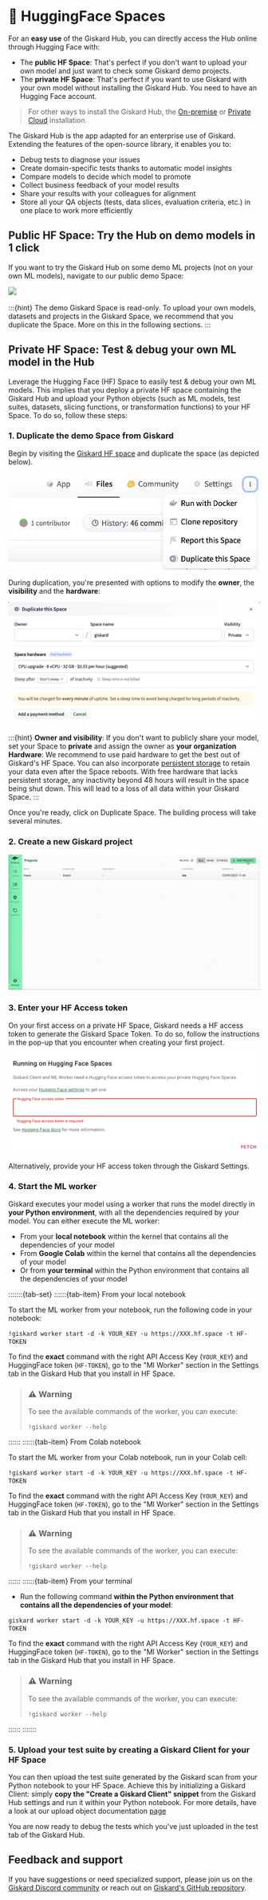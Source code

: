 # 🤗 HuggingFace Spaces

For an **easy use** of the Giskard Hub, you can directly access the Hub online through Hugging Face with:
* The **public HF Space**: That's perfect if you don't want to upload your own model and just want to check some Giskard demo projects. 
* The **private HF Space**: That's perfect if you want to use Giskard with your own model without installing the Giskard Hub. You need to have an Hugging Face account.

> For other ways to install the Giskard Hub, the [On-premise](../install_on_prem/index.md) or [Private Cloud](../install_cloud/index.md) installation.

The Giskard Hub is the app adapted for an enterprise use of Giskard. Extending the features of the open-source library, it enables you to:

* Debug tests to diagnose your issues
* Create domain-specific tests thanks to automatic model insights
* Compare models to decide which model to promote
* Collect business feedback of your model results
* Share your results with your colleagues for alignment
* Store all your QA objects (tests, data slices, evaluation criteria, etc.) in one place to work more efficiently


## Public HF Space: Try the Hub on demo models in 1 click

If you want to try the Giskard Hub on some demo ML projects (not on your own ML models), navigate to our public demo Space:

<a  href="https://huggingface.co/spaces/giskardai/giskard">
    <img src="https://huggingface.co/datasets/huggingface/badges/raw/main/open-in-hf-spaces-lg.svg" />
</a>

:::{hint}
The demo Giskard Space is read-only. To upload your own models, datasets and projects in the Giskard Space, we recommend that you duplicate the Space. More on this in the following sections. 
:::

## Private HF Space: Test & debug your own ML model in the Hub

Leverage the Hugging Face (HF) Space to easily test & debug your own ML models. This implies that you deploy a private HF space containing the Giskard Hub and upload your Python objects (such as ML models, test suites, datasets, slicing functions, or transformation functions) to your HF Space. To do so, follow these steps:

### 1. Duplicate the demo Space from Giskard
Begin by visiting the [Giskard HF space](https://huggingface.co/spaces/giskardai/giskard) and duplicate the space (as depicted below).

![Duplication image](../../../assets/integrations/hfs/duplicate_this_space.png)

During duplication, you're presented with options to modify the **owner**, the **visibility** and the **hardware**:

![Space Duplication popup](../../../assets/integrations/hfs/paid_tier.png)

:::{hint}
**Owner and visibility**:
If you don't want to publicly share your model, set your Space to **private** and assign the owner as **your organization**
**Hardware**:
We recommend to use paid hardware to get the best out of Giskard's HF Space. You can also incorporate [persistent storage](https://huggingface.co/docs/hub/spaces-storage) to retain your data even after the Space reboots. With free hardware that lacks persistent storage, any inactivity beyond 48 hours will result in the space being shut down. This will lead to a loss of all data within your Giskard Space.
:::

Once you're ready, click on Duplicate Space. The building process will take several minutes.

### 2. Create a new Giskard project

![Create a new Giskard project](../../../assets/create_project.gif)

### 3. Enter your HF Access token

On your first access on a private HF Space, Giskard needs a HF access token to generate the Giskard Space Token. To do so, follow the instructions in the pop-up that you encounter when creating your first project.

![Input Hugging Face access token](../../../assets/integrations/hfs/input_hf_access_token.png)

Alternatively, provide your HF access token through the Giskard Settings.

### 4. Start the ML worker

Giskard executes your model using a worker that runs the model directly in **your Python environment**, with all the dependencies required by your model. You can either execute the ML worker:

- From your **local notebook** within the kernel that contains all the dependencies of your model
- From **Google Colab** within the kernel that contains all the dependencies of your model
- Or from **your terminal** within the Python environment that contains all the dependencies of your model

:::::::{tab-set}
::::::{tab-item} From your local notebook

To start the ML worker from your notebook, run the following code in your notebook:

```
!giskard worker start -d -k YOUR_KEY -u https://XXX.hf.space -t HF-TOKEN
```

To find the **exact** command with the right API Access Key (`YOUR_KEY`) and HuggingFace token (`HF-TOKEN`), go to the "Ml Worker" section in the Settings tab in the Giskard Hub that you install in HF Space.


> ### ⚠️ Warning
> To see the available commands of the worker, you can execute:
>```
>!giskard worker --help
>```

::::::
::::::{tab-item} From Colab notebook

To start the ML worker from your Colab notebook, run in your Colab cell:

```
!giskard worker start -d -k YOUR_KEY -u https://XXX.hf.space -t HF-TOKEN
```

To find the **exact** command with the right API Access Key (`YOUR_KEY`) and HuggingFace token (`HF-TOKEN`), go to the "Ml Worker" section in the Settings tab in the Giskard Hub that you install in HF Space.

> ### ⚠️ Warning
> To see the available commands of the worker, you can execute:
>```
>!giskard worker --help
>```

::::::
::::::{tab-item} From your terminal

* Run the following command **within the Python environment that contains all the dependencies of your model**:

```
giskard worker start -d -k YOUR_KEY -u https://XXX.hf.space -t HF-TOKEN
```

To find the **exact** command with the right API Access Key (`YOUR_KEY`) and HuggingFace token (`HF-TOKEN`), go to the "Ml Worker" section in the Settings tab in the Giskard Hub that you install in HF Space.

> ### ⚠️ Warning
> To see the available commands of the worker, you can execute:
>```
>!giskard worker --help
>```

::::::
:::::::

### 5. Upload your test suite by creating a Giskard Client for your HF Space

You can then upload the test suite generated by the Giskard scan from your Python notebook to your HF Space. Achieve this by initializing a Giskard Client: simply **copy the "Create a Giskard Client" snippet** from the Giskard Hub settings and run it within your Python notebook. For more details, have a look at our upload object documentation [page](../../upload/index.md)

You are now ready to debug the tests which you've just uploaded in the test tab of the Giskard Hub.

## Feedback and support

If you have suggestions or need specialized support, please join us on the [Giskard Discord community](https://discord.gg/ABvfpbu69R) or reach out on [Giskard's GitHub repository](https://github.com/Giskard-AI/giskard).
